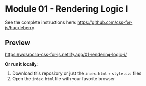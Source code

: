 # Module 01 - Rendering Logic I

See the complete instructions here: <https://github.com/css-for-js/huckleberry>

## Preview

<https://wdsrocha-css-for-js.netlify.app/01-rendering-logic-i/>

**Or run it locally:**

1. Download this repository or just the `index.html` + `style.css` files
2. Open the `index.html` file with your favorite browser
